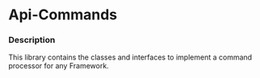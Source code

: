 Api-Commands
======================

### Description
This library contains the classes and interfaces to implement a command processor for any Framework.